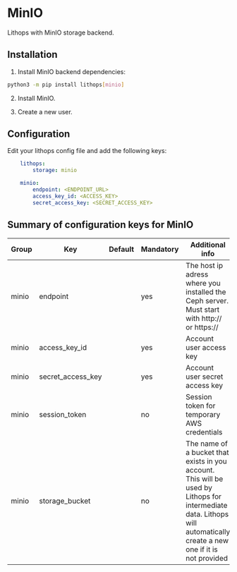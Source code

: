 # MinIO

Lithops with MinIO storage backend.


## Installation

1. Install MinIO backend dependencies:

```bash
python3 -m pip install lithops[minio]
```

2. Install MinIO.

3. Create a new user.

## Configuration

Edit your lithops config file and add the following keys:

```yaml
    lithops:
        storage: minio

    minio:
        endpoint: <ENDPOINT_URL>
        access_key_id: <ACCESS_KEY>
        secret_access_key: <SECRET_ACCESS_KEY>
```

## Summary of configuration keys for MinIO

|Group|Key|Default|Mandatory|Additional info|
|---|---|---|---|---|
|minio | endpoint | |yes | The host ip adress where you installed the Ceph server. Must start with http:// or https:// |
|minio | access_key_id | |yes | Account user access key |
|minio | secret_access_key | |yes | Account user secret access key |
|minio | session_token | |no | Session token for temporary AWS credentials |
|minio | storage_bucket | | no | The name of a bucket that exists in you account. This will be used by Lithops for intermediate data. Lithops will automatically create a new one if it is not provided |